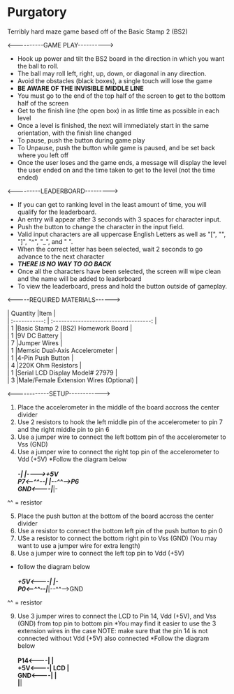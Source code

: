 # Purgatory
Terribly hard maze game based off of the Basic Stamp 2 (BS2)

<----------GAME PLAY----------><br>
* Hook up power and tilt the BS2 board in the direction in which you want the ball to roll.
* The ball may roll left, right, up, down, or diagonal in any direction.
* Avoid the obstacles (black boxes), a single touch will lose the game
* ******BE AWARE OF THE INVISIBLE MIDDLE LINE******
* You must go to the end of the top half of the screen to get to the bottom half of the screen
* Get to the finish line (the  open box) in as little time as possible in each level
* Once a level is finished, the next will immediately start in the same orientation, with the finish line changed
* To pause, push the button during game play
* To Unpause, push the button while game is paused, and be set back where you left off
* Once the user loses and the game ends, a message will display the level the user ended on and the time taken to get to the level (not the time ended)

<---------LEADERBOARD---------><br>
* If you can get to  ranking level in the least amount of time, you will qualify for the leaderboard.
* An entry will appear after 3 seconds with 3 spaces for character input.
* Push the button to change the character in the input field.
* Valid input characters are all uppercase English Letters as well as "[", "\", "]", "^", "_", and " ".
* When the correct letter has been selected, wait 2 seconds to go advance to the next character
* *******THERE IS NO WAY TO GO BACK*******
* Once all the characters have been selected, the screen will wipe clean and the name will be added to leaderboard
* To view the leaderboard, press and hold the button outside of gameplay.

<-----REQUIRED MATERIALS------><br>

| Quantity      |Item                                   |<br>
| :-----------: | :-----------------------------------: |<br>
| 1             |Basic Stamp 2 (BS2) Homework Board     |<br>
| 1             |9V DC Battery                          |<br>
| 7             |Jumper Wires                           |<br>
| 1             |Memsic Dual-Axis Accelerometer         |<br>
| 1             |4-Pin Push Button                      |<br>
| 4             |220K Ohm Resistors                     |<br>
| 1             |Serial LCD Display Model# 27979        |<br>
| 3             |Male/Female Extension Wires (Optional) |<br>


<------------SETUP------------>
1. Place the accelerometer in the middle of the board accross the center divider
2. Use 2 resistors to hook the left middle pin of the accelerometer to pin 7 and the right middle pin to pin 6
3. Use a jumper wire to connect the left bottom pin of the accelerometer to Vss (GND)
4. Use a jumper wire to connect the right top pin of the accelerometer to Vdd (+5V)
*Follow the diagram below <br>
                  ___<br>
                -|   |---->+5V<br>
        P7<--^^--|   |--^^-->P6<br>
         GND<----|___|-<br>

^^ = resistor<br>

5. Place the push button at the bottom of the board accross the center divider
6. Use a resistor to connect the bottom left pin of the push button to pin 0
7. USe a resistor to connect the bottom right pin to Vss (GND) (You may want to use a jumper wire for extra length)
8. Use a jumper wire to connect the left top pin to Vdd (+5V)
* follow the diagram below<br>
                  ___<br>
         +5V<----|   |-<br>
        P0<--^^--|___|--^^-->GND<br>

^^ = resistor<br>

9. Use 3 jumper wires to connect the LCD to Pin 14, Vdd (+5V), and Vss (GND) from top pin to bottom pin
	*You may find it easier to use the 3 extension wires in the case
	NOTE: make sure that the pin 14 is not connected without Vdd (+5V) also connected
*Follow the diagram below<br>
                            ______________________________________<br>
                   P14<----|                                      |<br>
                   +5V<----|                 LCD                  |<br>
                   GND<----|                                      |<br>
                           |______________________________________|<br>